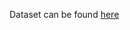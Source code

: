 
Dataset can be found [here](https://drive.google.com/drive/folders/1rpPgQ9TmG99eQ22Rh5Of8x8c0iOjyq4Y?usp=sharing)
